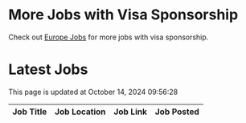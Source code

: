 # More Jobs with Visa Sponsorship

Check out [Europe Jobs](https://github.com/sureshparimi/europejobs#latest-jobs) for more jobs with visa sponsorship.

# Latest Jobs

This page is updated at October 14, 2024 09:56:28

| Job Title | Job Location | Job Link | Job Posted |
| --- | --- | --- | --- |
